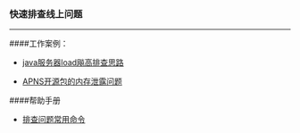 ### 快速排查线上问题
---

####工作案例：

* [java服务器load飚高排查思路](java服务器load飚高排查思路.md)

* [APNS开源包的内存泄露问题](http://blog.csdn.net/itomge/article/details/48803575)


####帮助手册

* [排查问题常用命令](排查问题常用命令.md)